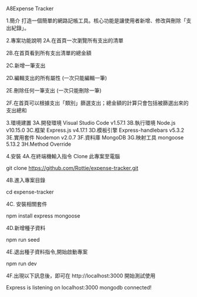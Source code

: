 A8Expense Tracker


1.簡介
打造一個簡單的網路記帳工具。核心功能是讓使用者新增、修改與刪除「支出紀錄」。

2.專案功能說明
2A.在首頁一次瀏覽所有支出的清單

2B.在首頁看到所有支出清單的總金額

2C.新增一筆支出

2D.編輯支出的所有屬性 (一次只能編輯一筆)

2E.刪除任何一筆支出 (一次只能刪除一筆)

2F.在首頁可以根據支出「類別」篩選支出；總金額的計算只會包括被篩選出來的支出總和

3.環境建置
3A.開發環境 Visual Studio Code v1.57.1
3B.執行環境 Node.js v10.15.0
3C.框架 Express.js v4.17.1
3D.模板引擎 Express-handlebars v5.3.2
3E.實用套件 Nodemon v2.0.7
3F.資料庫   MongoDB
3G.映射工具 mongoose 5.13.2 
3H.Method Override

4.安裝
4A.在終端機輸入指令 Clone 此專案至電腦

git clone https://github.com/Rottie/expense-tracker.git

4B.進入專案目錄

cd expense-tracker

4C.	安裝相關套件

npm install express mongoose

4D.新增種子資料

npm run seed

4E.退出種子資料指令,開始啟動專案

npm run dev

4F.出現以下訊息後，即可在 http://localhost:3000 開始測試使用

Express is listening on localhost:3000
mongodb connected!
